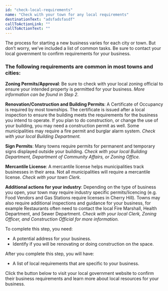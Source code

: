 ```yaml
---
id: "check-local-requirements"
name: "Check with your town for any local requirements"
destinationText: "adsfadsfasdf"
callToActionLink: ""
callToActionText: ""
---
```


The process for starting a new business varies for each city or town. But don’t worry, we’ve included a list of common tasks. Be sure to contact your local government to confirm requirements for your business.

### The following requirements are common in most towns and cities:

**Zoning Permits/Approval**: Be sure to check with your local zoning official to ensure your intended property is permitted for your business. *More information can be found in Step 2.*

**Renovation/Construction and Building Permits**: A Certificate of Occupancy is required by most townships. The certificate is issued after a local inspection to ensure the building meets the requirements for the business you intend to operate. If you plan to do construction, or change the use of your building, you may need a construction permit as well. Some municipalities may require a fire permit and burglar alarm system. *Check with your local Building Department.*

**Sign Permits**: Many towns require permits for permanent and temporary signs displayed outside your building. *Check with your local Building Department, Department of Community Affairs, or Zoning Office.*

**Mercantile License**: A mercantile license helps municipalities track businesses in their area. Not all municipalities will require a mercantile license. *Check with your town Clerk.*

**Additional actions for your industry**: Depending on the type of business you open, your town may require industry specific permits/licencing (e.g. Food Vendors and Gas Stations require licenses in Cherry Hill). Towns may also require additional inspections and guidance for your business, for example Restaurants often need to contact the local Fire Marshall, Health Department, and Sewer Department. *Check with your local Clerk, Zoning Officer, and Construction Official for more information.*

To complete this step, you need:
- A potential address for your business.
- Identify if you will be renovating or doing construction on the space.

After you complete this step, you will have:
- A list of local requirements that are specific to your business.

Click the button below to visit your local government website to confirm their business requirements and learn more about local resources for your business.